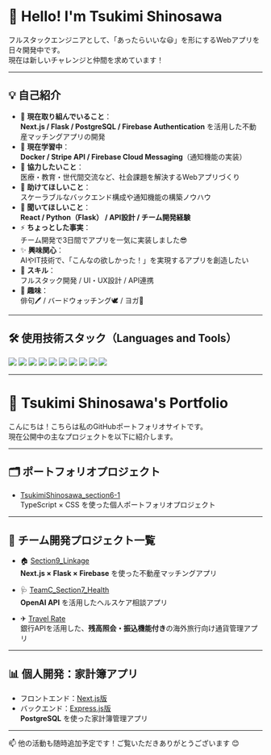 # 👋 Hello! I'm Tsukimi Shinosawa

フルスタックエンジニアとして、「あったらいいな😃」を形にするWebアプリを日々開発中です。  
現在は新しいチャレンジと仲間を求めています！

---

## 💡 自己紹介

- 🔭 **現在取り組んでいること**：  
  **Next.js / Flask / PostgreSQL / Firebase Authentication** を活用した不動産マッチングアプリの開発
- 🌱 **現在学習中**：  
  **Docker / Stripe API / Firebase Cloud Messaging**（通知機能の実装）
- 👯 **協力したいこと**：  
  医療・教育・世代間交流など、社会課題を解決するWebアプリづくり
- 🤔 **助けてほしいこと**：  
  スケーラブルなバックエンド構成や通知機能の構築ノウハウ
- 💬 **聞いてほしいこと**：  
  **React / Python（Flask） / API設計 / チーム開発経験**
- ⚡ **ちょっとした事実**：  
  チーム開発で3日間でアプリを一気に実装しました😎
- ✨ **興味関心**：  
  AIやIT技術で、「こんなの欲しかった！」を実現するアプリを創造したい
- 🏅 **スキル**：  
  フルスタック開発 / UI・UX設計 / API連携
- 🎨 **趣味**：  
  俳句🖊 / バードウォッチング🕊 / ヨガ🤟

---

## 🛠 使用技術スタック（Languages and Tools）
<p>
  <img src="https://img.shields.io/badge/TypeScript-3178C6?logo=typescript&logoColor=white" />
  <img src="https://img.shields.io/badge/JavaScript-F7DF1E?logo=javascript&logoColor=black" />
  <img src="https://img.shields.io/badge/React-61DAFB?logo=react&logoColor=black" />
  <img src="https://img.shields.io/badge/Next.js-000000?logo=nextdotjs&logoColor=white" />
  <img src="https://img.shields.io/badge/Python-3776AB?logo=python&logoColor=white" />
  <img src="https://img.shields.io/badge/Flask-000000?logo=flask&logoColor=white" />
  <img src="https://img.shields.io/badge/PostgreSQL-4169E1?logo=postgresql&logoColor=white" />
  <img src="https://img.shields.io/badge/Firebase-FFCA28?logo=firebase&logoColor=black" />
  <img src="https://img.shields.io/badge/Stripe-008CDD?logo=stripe&logoColor=white" />
  <img src="https://img.shields.io/badge/Docker-2496ED?logo=docker&logoColor=white" />
</p>

---

# 🌟 Tsukimi Shinosawa's Portfolio

こんにちは！こちらは私のGitHubポートフォリオサイトです。  
現在公開中の主なプロジェクトを以下に紹介します。

---

## 🗂 ポートフォリオプロジェクト

- [TsukimiShinosawa_section6-1](https://github.com/tsukimi40/TsukimiShinosawa_section6-1)  
  TypeScript × CSS を使った個人ポートフォリオプロジェクト

---

## 📂 チーム開発プロジェクト一覧

- 🏠 [Section9_Linkage](https://github.com/ms-engineer-bc25-02/Section9_Linkage.git)  
  **Next.js × Flask × Firebase** を使った不動産マッチングアプリ

- 🩺 [TeamC_Section7_Health](https://github.com/ms-engineer-bc25-02/TeamC_Section7_Health.git)  
  **OpenAI API** を活用したヘルスケア相談アプリ

- ✈ [Travel Rate](https://github.com/ms-engineer-bc25-02/TeamB_section8.git)  
  銀行APIを活用した、**残高照会・振込機能付き**の海外旅行向け通貨管理アプリ

---

## 📊 個人開発：家計簿アプリ

- フロントエンド：[Next.js版](https://github.com/ms-engineer-bc25-02/TsukimiShinosawa_section3_NEXT.js.git)  
- バックエンド：[Express.js版](https://github.com/ms-engineer-bc25-02/TsukimiShinosawa_section4_Express.js.git)  
  **PostgreSQL** を使った家計簿管理アプリ

---

📫 他の活動も随時追加予定です！ご覧いただきありがとうございます 😊

